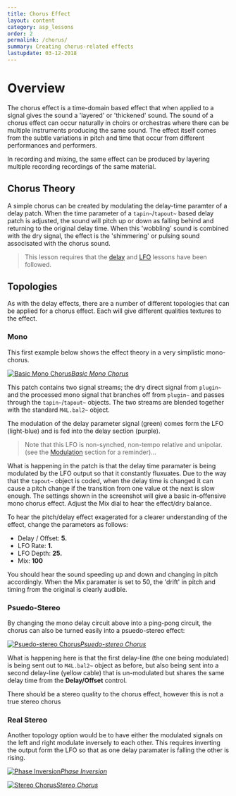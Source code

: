 ```yaml
---
title: Chorus Effect
layout: content
category: asp_lessons
order: 2
permalink: /chorus/
summary: Creating chorus-related effects
lastupdate: 03-12-2018
---
```


# Overview
The chorus effect is a time-domain based effect that when applied to a signal gives the sound a 'layered' or 'thickened' sound. The sound of a chorus effect can occur naturally in choirs or orchestras where there can be multiple instruments producing the same sound. The effect itself comes from the subtle variations in pitch and time that occur from different performances and performers.

In recording and mixing, the same effect can be produced by layering multiple recording recordings of the same material.

## Chorus Theory
A simple chorus can be created by modulating the delay-time paramter of a delay patch. When the time parameter of a `tapin~`/`tapout~` based delay patch is adjusted, the sound will pitch up or down as falling behind and returning to the original delay time. When this 'wobbling' sound is combined with the dry signal, the effect is the 'shimmering' or pulsing sound associsated with the chorus sound.

> This lesson requires that the [delay](/delays) and [LFO](/lfos) lessons have been followed.

## Topologies

As with the delay effects, there are a number of different topologies that can be applied for a chorus effect. Each will give different qualities textures to the effect. 

### Mono

This first example below shows the effect theory in a very simplistic mono-chorus.

[![Basic Mono Chorus](/assets/img/ch_01.png)*Basic Mono Chorus*](/assets/img/ch_01.png) 

This patch contains two signal streams; the dry direct signal from `plugin~` and the processed mono signal that branches off from `plugin~` and passes through the `tapin~`/`tapout~` objects. The two streams are blended together with the standard `M4L.bal2~` object.

The modulation of the delay parameter signal (green) comes form the LFO (light-blue) and is fed into the delay section (purple).

>Note that this LFO is non-synched, non-tempo relative and  unipolar. (see the [Modulation](/lfos) section for a reminder)...

What is happening in the patch is that the delay time paramater is being modulated by the LFO output so that it constantly fluxuates. Due to the way that the `tapout~` object is coded, when the delay time is changed it can cause a pitch change if the transition from one value ot the next is slow enough. The settings shown in the screenshot will give a basic in-offensive mono chorus effect. Adjust the Mix dial to hear the effect/dry balance.

To hear the pitch/delay effect exagerated for a clearer understanding of the effect, change the parameters as follows:

- Delay / Offset: **5.**
- LFO Rate: **1.**
- LFO Depth: **25.**
- Mix: **100**

You should hear the sound speeding up and down and changing in pitch accordingly. When the Mix paramater is set to 50, the 'drift' in pitch and timing from the original is clearly audible.

### Psuedo-Stereo
By changing the mono delay circuit above into a ping-pong circuit, the chorus can also be turned easily into a psuedo-stereo effect:

[![Psuedo-stereo Chorus](/assets/img/ch_02.png)*Psuedo-stereo Chorus*](/assets/img/ch_02.png) 

What is happening here is that the first delay-line (the one being modulated) is being sent out to `M4L.bal2~` object as before, but also being sent into a second delay-line (yellow cable) that is un-modulated but shares the same delay time from the **Delay/Offset** control.

There should be a stereo quality to the chorus effect, however this is not a true stereo chorus

### Real Stereo
Another topology option would be to have either the modulated signals on the left and right modulate inversely to each other. This requires inverting the output form the LFO so that as one delay paramater is falling the other is rising.

[![Phase Inversion](/assets/img/ch_03b.png)*Phase Inversion*](/assets/img/ch_03b.png) 

[![Stereo Chorus](/assets/img/ch_03a.png)*Stereo Chorus*](/assets/img/ch_03a.png) 














